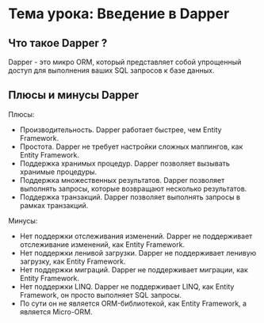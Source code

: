 # Тема урока: Введение в Dapper

## Что такое Dapper ?

Dapper - это микро ORM, который 
представляет собой упрощенный доступ для 
выполнения ваших SQL запросов к базе данных.


## Плюсы и минусы Dapper
Плюсы:
- Производительность. Dapper работает быстрее, чем Entity Framework.
- Простота. Dapper не требует настройки сложных маппингов, как Entity Framework.
- Поддержка хранимых процедур. Dapper позволяет вызывать хранимые процедуры.
- Поддержка множественных результатов. Dapper позволяет выполнять запросы, которые возвращают несколько результатов.
- Поддержка транзакций. Dapper позволяет выполнять запросы в рамках транзакций.

Минусы:
- Нет поддержки отслеживания изменений. Dapper не поддерживает отслеживание изменений, как Entity Framework.
- Нет поддержки ленивой загрузки. Dapper не поддерживает ленивую загрузку, как Entity Framework.
- Нет поддержки миграций. Dapper не поддерживает миграции, как Entity Framework.
- Нет поддержки LINQ. Dapper не поддерживает LINQ, как Entity Framework, он просто выполняет SQL запросы.
- По сути он не является ORM-библиотекой, как Entity Framework, а является Micro-ORM.



